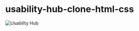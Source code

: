 # usability-hub-clone-html-css

![Usability Hub](https://github.com/ratishjain12/usability-hub-clone-html-css/assets/43003421/43c81979-3511-467f-91b8-e9c616ecc489)
